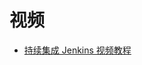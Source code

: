 



# 视频

 * [持续集成 Jenkins 视频教程](https://www.bilibili.com/video/av63839193/?spm_id_from=333.788.videocard.12)

